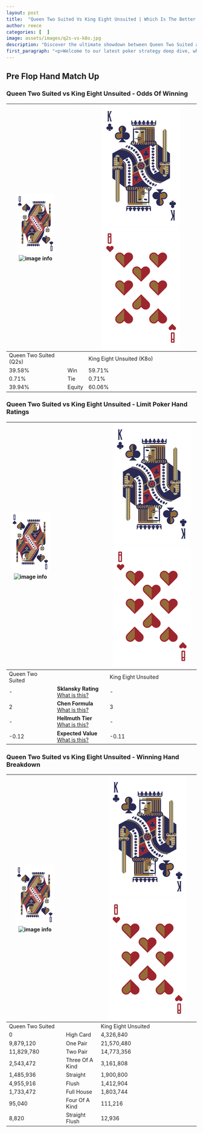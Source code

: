 ```yaml
---
layout: post
title:  "Queen Two Suited Vs King Eight Unsuited | Which Is The Better Hand In Poker? A Complete Guide"
author: reece
categories: [  ]
image: assets/images/q2s-vs-k8o.jpg
description: "Discover the ultimate showdown between Queen Two Suited and King Eight Unsuited in poker! Uncover the odds, strategies, and scenarios where one hand triumphs over the other. Get ready to up your poker game with this thrilling analysis."
first_paragraph: "<p>Welcome to our latest poker strategy deep dive, where we're pitting two distinct hands against each other in a high-stakes showdown: Queen Two Suited vs King Eight Unsuited.</p><p>In the dynamic world of poker, every decision counts, and knowing which hand holds the upper hand is key to your success at the table.</p><p>In this article, we'll dissect these two hands, explore the scenarios where one dominates the other, and equip you with the knowledge to make strategic choices that can tip the odds in your favor.</p><p>Get ready to unravel the intriguing dynamics of these poker hands and elevate your game to new heights.</p>"
---
```




[comment]: # (sp0)

## Pre Flop Hand Match Up

<div class="table hand-ratings" markdown="1"> 



### Queen Two Suited vs King Eight Unsuited - Odds Of Winning


    
| ![image info](assets/images/hand1/Q.png) ![image info](assets/images/hand1/2s.png) |  | ![image info](assets/images/hand2/K.png) ![image info](assets/images/hand2/8o.png) |
| -------- | -------- | -------- |
| Queen Two Suited (Q2s) |  | King Eight Unsuited (K8o) |
| 39.58% | Win | 59.71% |
| 0.71% | Tie | 0.71% |
| 39.94% | Equity | 60.06% |




[comment]: # (sp1)



### Queen Two Suited vs King Eight Unsuited - Limit Poker Hand Ratings


    
| ![image info](assets/images/hand1/Q.png) ![image info](assets/images/hand1/2s.png) |  | ![image info](assets/images/hand2/K.png) ![image info](assets/images/hand2/8o.png) |
| -------- | -------- | -------- |
| Queen Two Suited |  | King Eight Unsuited |
| - | **Sklansky Rating** [What is this?](/sklansky-rating-explained) | - |
| 2 | **Chen Formula** [What is this?](/chen-formula-explained) | 3 |
| - | **Hellmuth Tier** [What is this?](/Hellmuth-tier-explained) | - |
| -0.12 | **Expected Value** [What is this?](/expected-value-explained) | -0.11 |




[comment]: # (sp2)



### Queen Two Suited vs King Eight Unsuited - Winning Hand Breakdown


    
| ![image info](assets/images/hand1/Q.png) ![image info](assets/images/hand1/2s.png) |  | ![image info](assets/images/hand2/K.png) ![image info](assets/images/hand2/8o.png) |
| -------- | -------- | -------- |
| Queen Two Suited |  | King Eight Unsuited |
| 0 | High Card | 4,326,840 |
| 9,879,120 | One Pair | 21,570,480 |
| 11,829,780 | Two Pair | 14,773,356 |
| 2,543,472 | Three Of A Kind | 3,161,808 |
| 1,485,936 | Straight | 1,900,800 |
| 4,955,916 | Flush | 1,412,904 |
| 1,733,472 | Full House | 1,803,744 |
| 95,040 | Four Of A Kind | 111,216 |
| 8,820 | Straight Flush | 12,936 |




[comment]: # (sp3)



</div>

[comment]: # (sp4)



[comment]: # (sp5)

